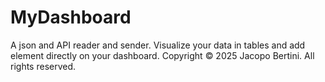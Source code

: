 # MyDashboard
A json and API reader and sender. Visualize your data in tables and add element directly on your dashboard.
Copyright © 2025 Jacopo Bertini. All rights reserved.

